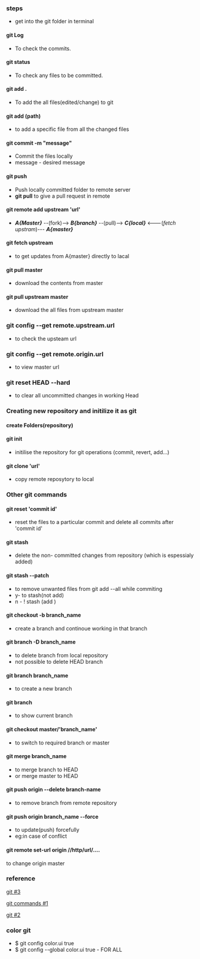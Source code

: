 ### steps

- get into the git folder in terminal
#### git Log
 - To check the commits.
 
#### git status
- To check any files to be committed.

#### git add .
- To add the all files(edited/change) to git

#### git add (path)
- to add a specific file from all the changed files

#### git commit -m "message"
- Commit the files locally
- message - desired message

#### git push
- Push locally committed folder to remote server
- **git pull** to give a pull request in remote

#### git remote add upstream 'url'
- **_A{Master}_** --(fork)--> **_B{branch}_** --(pull)--> **_C{local}_** <---(_fetch upstram_)--- **_A{master}_**  

#### git fetch upstream 
- to get updates from A{master} directly to lacal

#### git pull master
- download the contents from master

#### git pull upstream master
- download the all files from upstream master

### git config --get remote.upstream.url
- to check the upsteam url

### git config --get remote.origin.url
- to view master url

### 


### git reset HEAD --hard
- to clear all uncommitted changes in working Head

### Creating new repository and initilize it as git

#### create Folders(repository)

#### git init
- initilise the repository for git operations (commit, revert,
add...)

#### git clone 'url'

- copy remote reposytory to local

### Other git commands
#### git reset 'commit id'
- reset the files to a particular commit and delete all commits after 'commit id'

#### git stash
 - delete the non- committed changes from repository (which is espessialy added)
 
#### git stash --patch
 - to remove unwanted files from git add --all while commiting 
 - y- to stash(not add)
 - n - ! stash (add )
    
#### git checkout -b branch_name
 - create a branch and continoue working in that branch

#### git branch -D branch_name
- to delete branch from local repository
- not possible to delete HEAD branch

#### git branch branch_name
- to create a new branch
 
 
#### git branch
- to show current branch

#### git checkout master/'branch_name'
- to switch to required branch or master

#### git merge branch_name
- to merge branch to HEAD
- or merge master to HEAD

#### git push origin --delete branch-name
- to remove branch from remote repository

#### git push origin branch_name --force
- to update(push) forcefully
- eg:in case of conflict

#### git remote set-url origin //http/url/....
to change origin master 

### reference
[git #3](http://git-scm.com/book/commands)

[git commands #1](https://confluence.atlassian.com/display/STASH/Basic+Git+commands)

[git #2](http://gitref.org/
)


### color git 
- $ git config color.ui true
- $ git config  --global color.ui true - FOR ALL 